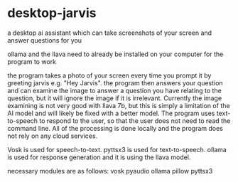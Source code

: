 # desktop-jarvis
 a desktop ai assistant which can take screenshots of your screen and answer questions for you

 ollama and the llava need to already be installed on your computer for the program to work

 the program takes a photo of your screen every time you prompt it by greeting jarvis e.g. "Hey Jarvis". the program then answers your question and can examine the image to answer a question you have relating to the question, but it will ignore the image if it is irrelevant. Currently the image examining is not very good with llava 7b, but this is simply a limitation of the AI model and will likely be fixed with a better model. The program uses text-to-speech to respond to the user, so that the user does not need to read the command line. All of the processing is done locally and the program does not rely on any cloud services.

Vosk is used for speech-to-text.
pyttsx3 is used for text-to-speech.
ollama is used for response generation and it is using the llava model.

necessary modules are as follows:
    vosk
    pyaudio
    ollama
    pillow
    pyttsx3